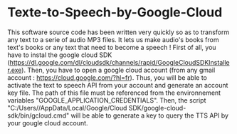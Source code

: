 # Texte-to-Speech-by-Google-Cloud
This software source code has been written very quickly so as to transform any text to a serie of audio MP3 files. It lets us make audio's books from text's books or any text that need to become a speech !  First of all, you have to instal the google cloud SDK (https://dl.google.com/dl/cloudsdk/channels/rapid/GoogleCloudSDKInstaller.exe). Then, you have to open a google cloud account (from any gmail account : https://cloud.google.com/?hl=fr). Thus, you will be able to activate the text to speech API from your account and generate an account key file. The path of this file must be referenced from the environnement variables "GOOGLE_APPLICATION_CREDENTIALS".  Then, the script "C:/Users/<USER>/AppData/Local/Google/Cloud SDK/google-cloud-sdk/bin/gcloud.cmd" will be able to generate a key to query the TTS API by your gougle cloud account.

